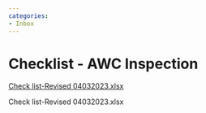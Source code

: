 ```yaml
---
categories:
- Inbox
---
```

# Checklist - AWC Inspection

[Check list-Revised 04032023.xlsx](../files/5be997e4-6442-42a6-b9d6-f29eb8ea4740.xlsx)

Check list-Revised 04032023.xlsx